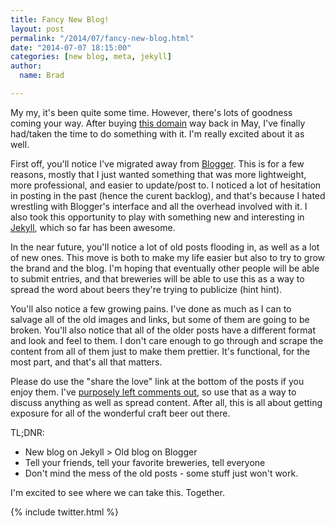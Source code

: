 ```yaml
---
title: Fancy New Blog!
layout: post
permalink: "/2014/07/fancy-new-blog.html"
date: "2014-07-07 18:15:00"
categories: [new blog, meta, jekyll]
author:
  name: Brad

---
```


My my, it's been quite some time. However, there's lots of goodness coming your way. After buying [this domain](http://beerbatterbreakfast.com) way back in May, I've finally had/taken the time to do something with it. I'm really excited about it as well.

First off, you'll notice I've migrated away from <a href="http://blogger.com" target="_blank">Blogger</a>. This is for a few reasons, mostly that I just wanted something that was more lightweight, more professional, and easier to update/post to. I noticed a lot of hesitation in posting in the past (hence the curent backlog), and that's because I hated wrestling with Blogger's interface and all the overhead involved with it. I also took this opportunity to play with something new and interesting in <a href="http://jekyllrb.com" target="_blank">Jekyll</a>, which so far has been awesome.

In the near future, you'll notice a lot of old posts flooding in, as well as a lot of new ones. This move is both to make my life easier but also to try to grow the brand and the blog. I'm hoping that eventually other people will be able to submit entries, and that breweries will be able to use this as a way to spread the word about beers they're trying to publicize (hint hint).

You'll also notice a few growing pains. I've done as much as I can to salvage all of the old images and links, but some of them are going to be broken. You'll also notice that all of the older posts have a different format and look and feel to them. I don't care enough to go through and scrape the content from all of them just to make them prettier. It's functional, for the most part, and that's all that matters.

Please do use the "share the love" link at the bottom of the posts if you enjoy them. I've <a href="http://theoatmeal.com/comics/making_things" target="_blank">purposely left comments out</a>, so use that as a way to discuss anything as well as spread content. After all, this is all about getting exposure for all of the wonderful craft beer out there.

TL;DNR:

* New blog on Jekyll > Old blog on Blogger
* Tell your friends, tell your favorite breweries, tell everyone
* Don't mind the mess of the old posts - some stuff just won't work.

I'm excited to see where we can take this. Together.

{% include twitter.html %}
